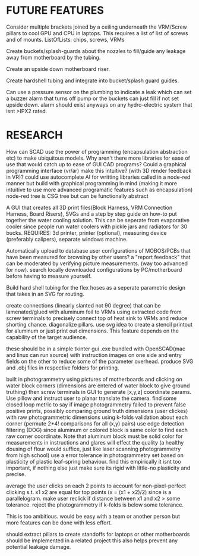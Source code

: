 # FUTURE FEATURES 
Consider multiple brackets joined by a ceiling underneath the VRM/Screw pillars to cool GPU and 
CPU in laptops. This requires a list of list of screws and of mounts.
ListOfLists: chips, screws, VRMs

Create buckets/splash-guards about the nozzles to fill/guide any
leakage away from motherboard by the tubing. 

Create an upside down motherboard riser.

Create hardshell tubing and integrate into bucket/splash guard guides.

Can use a pressure sensor on the plumbing to indicate a leak which can set a buzzer alarm that turns
off pump or the buckets can just fill if not set upside down. alarm should exist anyways on any 
hydro-electric system that isnt >IPX2 rated.

# RESEARCH
How can SCAD use the power of programming (encapsulation abstraction etc) to make ubiquitous models. 
Why aren't there more libraries for ease of use that would catch up to ease of GUI CAD programs?
Could a graphical programming interface (vr/ar) make this intuitive? (with 3D render feedback in VR)?
could use autocomplete AI for writting libraries called in a node-red manner but build with graphical
programming in mind (making it more intuitive to use more advanced programatic features such as encapsulation)
    node-red tree is CSG tree but can be functionally abstract

A GUI that creates all 3D print files(Block Harness, VRM Connection Harness, Board Risers),
SVGs and a step by step guide on how-to put together the water cooling solution.
This can be seperate from evaporative cooler since people run water coolers with
pickle jars and radiators for 30 bucks.
REQUIRES: 3d printer, printer (optional), measuring device (preferably calipers),
            separate windows machine.

Automatically upload to database user configurations of MOBOS/PCBs that have been measured for browsing
by other users? a "report feedback" that can be moderated by verifying picture measurements.
(way too advanced for now). search locally downloaded configurations by PC/motherboard before
having to measure yourself.

Build hard shell tubing for the flex hoses as a seperate parametric design that takes in 
an SVG for routing.

create connections (linearly slanted not 90 degree) that can be lamenated/glued with aluminum
foil to VRMs using extracted code from screw terminals to precisely connect top of heat sink
to VRMs and reduce shorting chance. diagonalize pillars. use svg idea to create a stencil
printout for aluminum or just print out dimensions. This feature depends on the capability
of the target audience.

these should be in a simple tkinter gui .exe bundled with OpenSCAD(mac and linux can run source)
with instruction images on one side and entry fields on the other to reduce
some of the parameter overhead. produce SVG and .obj files in respective folders for printing.

built in photogrammetry using pictures of motherboards and clicking on water block
corners (dimensions are entered of water block to give ground truthing) then screw terminals in GUI
to generate [x,y,z] coordinate params. Use pillow and instruct user to 
planar translate the camera. find some closed loop metric to say if image photogrammetry
failed to prevent false positive prints, possibly comparing ground truth dimensions (user clickes)
with raw photogrammetric dimensions using k-folds validation about each corner
(permute 2*4! comparisons for all (x,y) pairs) use edge detection filtering (DOG) since aluminum
or colored block is same color to find each raw corner coordinate. Note that aluminum block must
be solid color for measurements in instructions and glares will effect the quality
(a healthy dousing of flour would suffice, just like laser scanning photogrammetry from high school)
use a error tolerance in photogrammetry set based on plasticity of plastic leaf-spring behaviour. find this
empirically it isnt too important, if nothing else just make sure its rigid with little-no plasticity 
and precise.

average the user clicks on each 2 points to account for non-pixel-perfect clicking s.t. x1 x2 are equal
for top points (x = (x1 + x2)/2) since is a parallelogram.
make user reclick if distance between x1 and x2 > some tolerance.
reject the photogrammetry if k-folds is below some tolerance.

This is too ambitious. would be easy with a team or another person but more features can be done
with less effort.

should extract pillars to create standoffs for laptops or other motherboards
should be implemented in a related project this also helps prevent any potential leakage damage.
